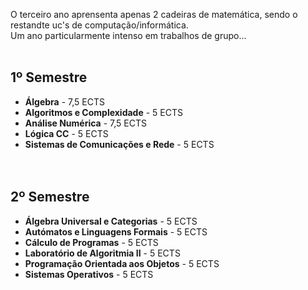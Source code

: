 O terceiro ano aprensenta apenas 2 cadeiras de matemática, sendo o restandte uc's de computação/informática.
<br>Um ano particularmente intenso em trabalhos de grupo...<br><br>

## 1º Semestre
* **Álgebra** - 7,5 ECTS
* **Algoritmos e Complexidade** - 5 ECTS
* **Análise Numérica** - 7,5 ECTS
* **Lógica CC** - 5 ECTS
* **Sistemas de Comunicações e Rede** - 5 ECTS
<br><br><br>
## 2º Semestre
* **Álgebra Universal e Categorias** - 5 ECTS
* **Autómatos e Linguagens Formais** - 5 ECTS
* **Cálculo de Programas** - 5 ECTS
* **Laboratório de Algoritmia II** - 5 ECTS
* **Programação Orientada aos Objetos** - 5 ECTS
* **Sistemas Operativos** - 5 ECTS

